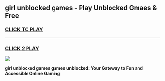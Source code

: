 
## girl unblocked games - Play Unblocked Gmaes & Free
<h3>
<a href="https://news.freeplayer.one?title=girl_unblocked_games&ref=16F">CLICK TO PLAY</a></h3>
<hr>

<h3>
<a href="https://news.freeplayer.one?title=girl_unblocked_games&ref=16F">CLICK 2 PLAY</a>
  
</h3>

<a href="https://news.freeplayer.one?title=girl_unblocked_games&ref=16F/"><img src="https://clearcache.store/games.png"></a>


**girl unblocked games games unblocked: Your Gateway to Fun and Accessible Online Gaming**
